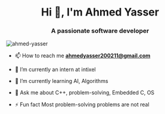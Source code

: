 <h1 align="center">Hi 👋, I'm Ahmed Yasser</h1>
<h3 align="center">A passionate software developer</h3>


<p align="left"> <img src="https://komarev.com/ghpvc/?username=ahmedyasser20&label=Profile%20views&color=0e75b6&style=flat" alt="ahmed-yasser" /> </p>


- 📫 How to reach me **ahmedyasser200211@gmail.com**

- 🔭 I’m currently an intern at intixel

- 🌱 I’m currently learning AI, Algorithms

- 💬 Ask me about C++, problem-solving, Embedded C, OS
  
- ⚡ Fun fact Most problem-solving problems are not real

